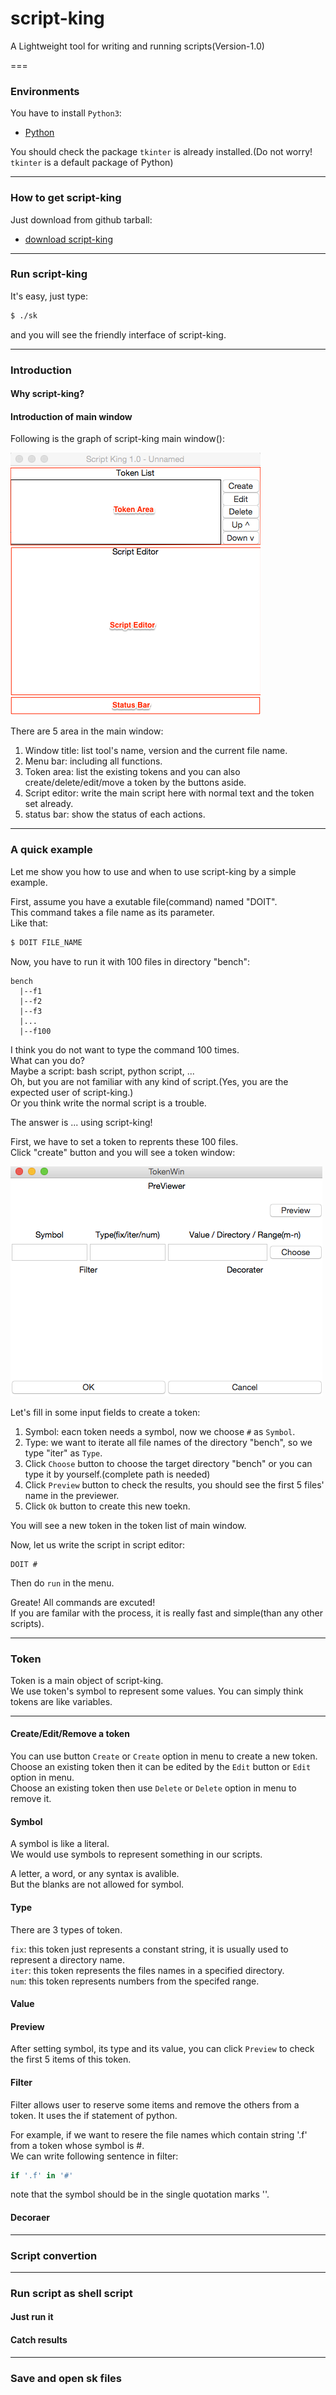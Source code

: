 script-king
===========

A Lightweight tool for writing and running scripts(Version-1.0)

===

### Environments

You have to install `Python3`:

* [Python](https://www.python.org/)

You should check the package `tkinter` is already installed.(Do not worry! `tkinter` is a default package of Python)

---

### How to get script-king

Just download from github tarball:

* [download script-king](https://github.com/dokelung/script-king/tarball/v1.0)

---

### Run script-king

It's easy, just type:

```sh
$ ./sk
```

and you will see the friendly interface of script-king.

---

### Introduction

#### Why script-king?

#### Introduction of main window

Following is the graph of script-king main window():

![script-king main window](https://github.com/dokelung/script-king/blob/master/img/sk-main_win.png)

There are 5 area in the main window:

1. Window title: list tool's name, version and the current file name.
2. Menu bar: including all functions.
3. Token area: list the existing tokens and you can also create/delete/edit/move a token by the buttons aside.
4. Script editor: write the main script here with normal text and the token set already.
5. status bar: show the status of each actions.

---

### A quick example

Let me show you how to use and when to use script-king by a simple example.

First, assume you have a exutable file(command) named "DOIT".<br >
This command takes a file name as its parameter.<br >
Like that:<br >

```sh
$ DOIT FILE_NAME
```

Now, you have to run it with 100 files in directory "bench":

```
bench
  |--f1
  |--f2
  |--f3
  |...
  |--f100
```

I think you do not want to type the command 100 times.<br >
What can you do?<br >
Maybe a script: bash script, python script, ...<br >
Oh, but you are not familiar with any kind of script.(Yes, you are the expected user of script-king.)<br >
Or you think write the normal script is a trouble.<br >

The answer is ... using script-king!<br >

First, we have to set a token to reprents these 100 files.<br>
Click "create" button and you will see a token window:<br>

![script-king token window](https://github.com/dokelung/script-king/blob/master/img/sk-token_win.png)

Let's fill in some input fields to create a token:

1. Symbol: eacn token needs a symbol, now we choose `#` as `Symbol`.
2. Type: we want to iterate all file names of the directory "bench", so we type "iter" as `Type`.
3. Click `Choose` button to choose the target directory "bench" or you can type it by yourself.(complete path is needed)
4. Click `Preview` button to check the results, you should see the first 5 files' name in the previewer.
5. Click `Ok` button to create this new toekn.

You will see a new token in the token list of main window.

Now, let us write the script in script editor:

```
DOIT #
```

Then do `run` in the menu.

Greate! All commands are excuted!<br >
If you are familar with the process, it is really fast and simple(than any other scripts).

---

### Token

Token is a main object of script-king.<br >
We use token's symbol to represent some values.
You can simply think tokens are like variables. 

---

#### Create/Edit/Remove a token

You can use button `Create` or `Create` option in menu to create a new token.<br >
Choose an existing token then it can be edited by the `Edit` button or `Edit` option in menu.<br >
Choose an existing token then use `Delete` or `Delete` option in menu to remove it.

#### Symbol

A symbol is like a literal.<br >
We would use symbols to represent something in our scripts.

A letter, a word, or any syntax is avalible.<br >
But the blanks are not allowed for symbol.

#### Type

There are 3 types of token.

`fix`:  this token just represents a constant string, it is usually used to represent a directory name.<br >
`iter`: this token represents the files names in a specified directory.<br >
`num`:  this token represents numbers from the specifed range.

#### Value

#### Preview

After setting symbol, its type and its value, you can click `Preview` to check the first 5 items of this token.

#### Filter

Filter allows user to reserve some items and remove the others from a token.
It uses the if statement of python.

For example, if we want to resere the file names which contain string '.f' from a token whose symbol is #.<br >
We can write following sentence in filter:

```python
if '.f' in '#'
```

note that the symbol should be in the single quotation marks ''.

#### Decoraer



---

### Script convertion

---

### Run script as shell script

#### Just run it

#### Catch results

---

### Save and open sk files
